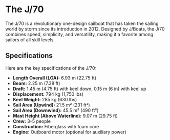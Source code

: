 # The J/70

The J/70 is a revolutionary one-design sailboat that has taken the sailing
world by storm since its introduction in 2012. Designed by J/Boats, the J/70
combines speed, simplicity, and versatility, making it a favorite among sailors of all skill levels.

## Specifications

Here are the key specifications of the J/70:

- **Length Overall (LOA):** 6.93 m (22.75 ft)
- **Beam:** 2.25 m (7.38 ft)
- **Draft:** 1.45 m (4.75 ft) with keel down, 0.15 m (6 in) with keel up
- **Displacement:** 794 kg (1,750 lbs)
- **Keel Weight:** 285 kg (630 lbs)
- **Sail Area (Upwind):** 21.5 m² (231 ft²)
- **Sail Area (Downwind):** 45.5 m² (490 ft²)
- **Mast Height (Above Waterline):** 9.07 m (29.75 ft)
- **Crew:** 3–5 people
- **Construction:** Fiberglass with foam core
- **Engine:** Outboard motor (optional for auxiliary power)
